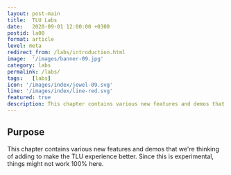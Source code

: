 ```yaml
---
layout: post-main
title:  TLU Labs
date:   2020-09-01 12:00:00 +0300
postid: la00
format: article
level: meta
redirect_from: /labs/introduction.html
image:  '/images/banner-09.jpg'
category: labs
permalink: /labs/
tags:   [labs]
icon: '/images/index/jewel-09.svg'
line: '/images/index/line-red.svg'
featured: true
description: This chapter contains various new features and demos that we’re thinking of adding to make the TLU experience better.
---
```


## Purpose

This chapter contains various new features and demos that we're thinking of adding to make the TLU experience better. Since this is experimental, things might not work 100% here.
